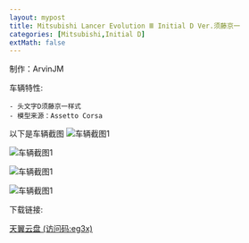 ```yaml
---
layout: mypost
title: Mitsubishi Lancer Evolution Ⅲ Initial D Ver.须藤京一
categories: [Mitsubishi,Initial D]
extMath: false
---
```

制作：ArvinJM

车辆特性:

```
- 头文字D须藤京一样式
- 模型来源：Assetto Corsa
```

以下是车辆截图
![车辆截图1](https://pic.imgdb.cn/item/62c59b3c5be16ec74a85b6b7.jpg)

![车辆截图1](https://pic.imgdb.cn/item/62c59b3c5be16ec74a85b6c8.jpg)

![车辆截图1](https://pic.imgdb.cn/item/62c59b3c5be16ec74a85b6cc.jpg)

![车辆截图1](https://pic.imgdb.cn/item/62c59b3c5be16ec74a85b6d4.jpg)

下载链接:

[天翼云盘 (访问码:eg3x)](https://cloud.189.cn/t/meU7J36nMvya)
